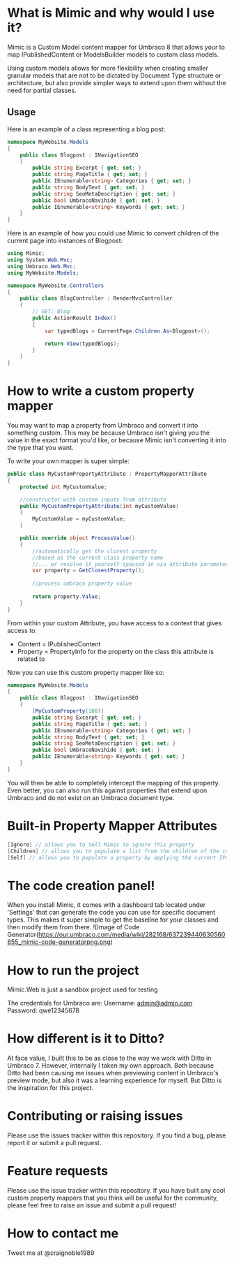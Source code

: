 # What is Mimic and why would I use it?
Mimic is a Custom Model content mapper for Umbraco 8 that allows your to map IPublishedContent or ModelsBuilder models to custom class models.  

Using custom models allows for more flexibility when creating smaller granular models that are not to be dictated by Document Type structure or architecture, but also provide simpler ways to extend upon them without the need for partial classes.

## Usage
Here is an example of a class representing a blog post:
```csharp
namespace MyWebsite.Models
{
    public class Blogpost : INavigationSEO
    {
        public string Excerpt { get; set; }
        public string PageTitle { get; set; }
        public IEnumerable<string> Categories { get; set; }
        public string BodyText { get; set; }
        public string SeoMetaDescription { get; set; }
        public bool UmbracoNavihide { get; set; }
        public IEnumerable<string> Keywords { get; set; }
    }
}
```

Here is an example of how you could use Mimic to convert children of the current page into instances of Blogpost:
```csharp
using Mimic;
using System.Web.Mvc;
using Umbraco.Web.Mvc;
using MyWebsite.Models;

namespace MyWebsite.Controllers
{
    public class BlogController : RenderMvcController
    {
        // GET: Blog
        public ActionResult Index()
        {      
            var typedBlogs = CurrentPage.Children.As<Blogpost>();

            return View(typedBlogs);
        }
    }
}
```

# How to write a custom property mapper
You may want to map a property from Umbraco and convert it into something custom.  This may be because Umbraco isn't giving you the value in the exact format you'd like, or because Mimic isn't converting it into the type that you want.

To write your own mapper is super simple:
```csharp
public class MyCustomPropertyAttribute : PropertyMapperAttribute
{
    protected int MyCustomValue;

    //constructor with custom inputs from attribute
    public MyCustomPropertyAttribute(int myCustomValue)
    {
        MyCustomValue = myCustomValue;
    }

    public override object ProcessValue()
    {
        //automatically get the closest property 
        //based as the current class property name
        //... or resolve it yourself (passed in via attribute parameter?)
        var property = GetClosestProperty();
        
        //process umbraco property value
        
        return property.Value;
    }
}
```

From within your custom Attribute, you have access to a context that gives access to:
* Content = IPublishedContent
* Property = PropertyInfo for the property on the class this attribute is related to

Now you can use this custom property mapper like so:
```csharp
namespace MyWebsite.Models
{
    public class Blogpost : INavigationSEO
    {
        [MyCustomProperty(100)]
        public string Excerpt { get; set; }
        public string PageTitle { get; set; }
        public IEnumerable<string> Categories { get; set; }
        public string BodyText { get; set; }
        public string SeoMetaDescription { get; set; }
        public bool UmbracoNavihide { get; set; }
        public IEnumerable<string> Keywords { get; set; }
    }
}
```

You will then be able to completely intercept the mapping of this property.  Even better, you can also run this against properties that extend upon Umbraco and do not exist on an Umbraco document type.

# Built-in Property Mapper Attributes
```csharp
[Ignore] // allows you to tell Mimic to ignore this property
[Children] // allows you to populate a list from the children of the current IPublishedContent model
[Self] // allows you to populate a property by applying the current IPublishedContent model to it
```

# The code creation panel!
When you install Mimic, it comes with a dashboard tab located under 'Settings' that can generate the code you can use for specific document types.  This makes it super simple to get the baseline for your classes and then modify them from there.
![Image of Code Generator(https://our.umbraco.com/media/wiki/282168/637239440630560855_mimic-code-generatorpng.png)


# How to run the project
Mimic.Web is just a sandbox project used for testing

The credentials for Umbraco are:
Username: admin@admin.com	
Password: qwe12345678

# How different is it to Ditto?
At face value, I built this to be as close to the way we work with Ditto in Umbraco 7.  However, internally I taken my own approach.  Both because Ditto had been causing me issues when previewing content in Umbraco's preview mode, but also it was a learning experience for myself.  But Ditto is the inspiration for this project.

# Contributing or raising issues
Please use the issues tracker within this repository.  If you find a bug, please report it or submit a pull request.

# Feature requests
Please use the issue tracker within this repository.  If you have built any cool custom property mappers that you think will be useful for the community, please feel free to raise an issue and submit a pull request!

# How to contact me
Tweet me at @craignoble1989
